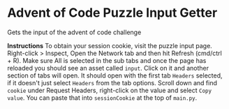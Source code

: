 # Advent of Code Puzzle Input Getter
Gets the input of the advent of code challenge

**Instructions**
To obtain your session cookie, visit the puzzle input page. Right-click > Inspect, Open the Network tab and then hit Refresh (cmd/ctrl + R). Make sure All is selected in the sub tabs and once the page has reloaded you should see an asset called `input`. Click on it and another section of tabs will open. It should open with the first tab `Headers` selected, if it doesn't just select `Headers` from the tab options. Scroll down and find `cookie` under Request Headers, right-click on the value and select `Copy value`. You can paste that into `sessionCookie` at the top of `main.py`.
